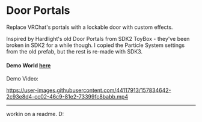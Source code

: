# Door Portals
Replace VRChat's portals with a lockable door with custom effects.

Inspired by Hardlight's old Door Portals from SDK2 ToyBox - they've been broken in SDK2 for a while though.  I copied the Particle System settings from the old prefab, but the rest is re-made with SDK3.

#### Demo World [here](https://vrchat.com/home/launch?worldId=wrld_b0e9cce2-9c41-48d3-a134-b1f187203cba&instanceId=0)

Demo Video:

https://user-images.githubusercontent.com/44117913/157834642-2c93e8d4-cc02-46c9-81e2-73399fc8babb.mp4



---

workin on a readme. D:
